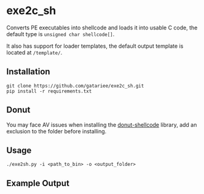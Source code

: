 # exe2c_sh
Converts PE executables into shellcode and loads it into usable C code, the default type is `unsigned char shellcode[]`.

It also has support for loader templates, the default output template is located at `/template/`. 




## Installation

```git
git clone https://github.com/gatariee/exe2c_sh.git
pip install -r requirements.txt
```

## Donut
You may face AV issues when installing the [donut-shellcode](https://github.com/TheWover/donut) library, add an exclusion to the folder before installing.

## Usage
`./exe2sh.py -i <path_to_bin> -o <output_folder>`

## Example Output 



